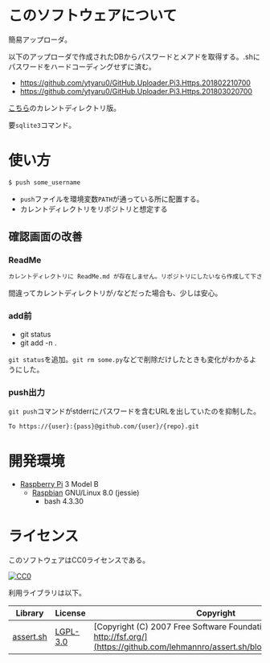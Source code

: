 ﻿# このソフトウェアについて

簡易アップローダ。

以下のアップローダで作成されたDBからパスワードとメアドを取得する。.shにパスワードをハードコーディングせずに済む。

* https://github.com/ytyaru0/GitHub.Uploader.Pi3.Https.201802210700
* https://github.com/ytyaru0/GitHub.Uploader.Pi3.Https.201803020700

[こちら](https://github.com/ytyaru0/Shell.Github.Commiter.20180309122449)のカレントディレクトリ版。

要`sqlite3`コマンド。

# 使い方

```sh
$ push some_username
```

* `push`ファイルを環境変数`PATH`が通っている所に配置する。
* カレントディレクトリをリポジトリと想定する

## 確認画面の改善

### ReadMe

```sh
カレントディレクトリに ReadMe.md が存在しません。リポジトリにしたいなら作成して下さい。
```

間違ってカレントディレクトリが`/`などだった場合も、少しは安心。

### add前

* git status
* git add -n .

`git status`を追加。`git rm some.py`などで削除だけしたときも変化がわかるようにした。

### push出力

`git push`コマンドがstderrにパスワードを含むURLを出していたのを抑制した。

```sh
To https://{user}:{pass}@github.com/{user}/{repo}.git
```

# 開発環境

* [Raspberry Pi](https://ja.wikipedia.org/wiki/Raspberry_Pi) 3 Model B
    * [Raspbian](https://www.raspberrypi.org/downloads/raspbian/) GNU/Linux 8.0 (jessie)
        * bash 4.3.30

# ライセンス

このソフトウェアはCC0ライセンスである。

[![CC0](http://i.creativecommons.org/p/zero/1.0/88x31.png "CC0")](http://creativecommons.org/publicdomain/zero/1.0/deed.ja)

利用ライブラリは以下。

Library|License|Copyright
-------|-------|---------
[assert.sh](https://github.com/lehmannro/assert.sh)|[LGPL-3.0](https://github.com/lehmannro/assert.sh/blob/master/COPYING.LESSER)|[Copyright (C) 2007 Free Software Foundation, Inc. http://fsf.org/](https://github.com/lehmannro/assert.sh/blob/master/COPYING)

